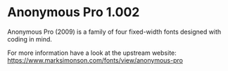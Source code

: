 # Anonymous Pro 1.002
Anonymous Pro (2009) is a family of four fixed-width fonts designed with coding in mind.

For more information have a look at the upstream website: https://www.marksimonson.com/fonts/view/anonymous-pro
